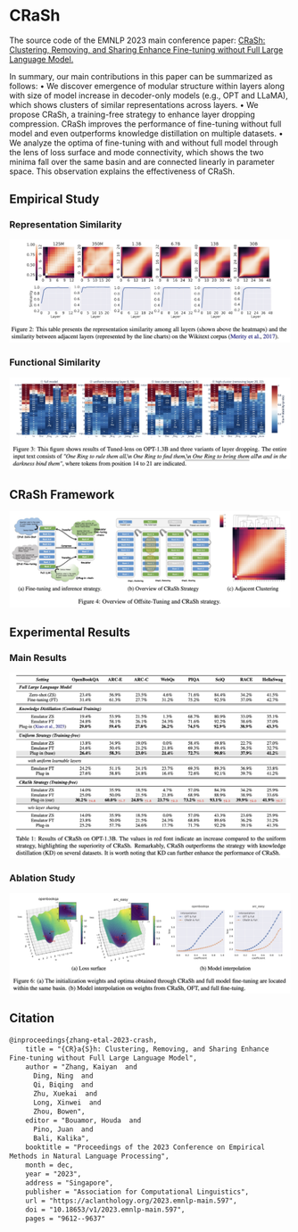 # CRaSh
The source code of the EMNLP 2023 main conference paper: [CRaSh: Clustering, Removing, and Sharing Enhance Fine-tuning without Full Large Language Model.](https://aclanthology.org/2023.emnlp-main.597/)

In summary, our main contributions in this paper can be summarized as follows:
• We discover emergence of modular structure within layers along with size of model increase in decoder-only models (e.g., OPT and LLaMA), which shows clusters of similar representations across layers.
• We propose CRaSh, a training-free strategy to enhance layer dropping compression. CRaSh improves the performance of fine-tuning without full model and even outperforms knowledge distillation on multiple datasets.
• We analyze the optima of fine-tuning with and without full model through the lens of loss surface and mode connectivity, which shows the two minima fall over the same basin and are connected linearly in parameter space. This observation explains the effectiveness of CRaSh.

## Empirical Study

### Representation Similarity

![](assert/figure2.jpg)





### Functional Similarity

![](assert/figure3.jpg)



## CRaSh Framework

![](assert/figure4.jpg)







## Experimental Results

### Main Results

![](assert/table1.jpg)



### Ablation Study

![](assert/figure6.jpg)







## Citation

```
@inproceedings{zhang-etal-2023-crash,
    title = "{CR}a{S}h: Clustering, Removing, and Sharing Enhance Fine-tuning without Full Large Language Model",
    author = "Zhang, Kaiyan  and
      Ding, Ning  and
      Qi, Biqing  and
      Zhu, Xuekai  and
      Long, Xinwei  and
      Zhou, Bowen",
    editor = "Bouamor, Houda  and
      Pino, Juan  and
      Bali, Kalika",
    booktitle = "Proceedings of the 2023 Conference on Empirical Methods in Natural Language Processing",
    month = dec,
    year = "2023",
    address = "Singapore",
    publisher = "Association for Computational Linguistics",
    url = "https://aclanthology.org/2023.emnlp-main.597",
    doi = "10.18653/v1/2023.emnlp-main.597",
    pages = "9612--9637"
```

